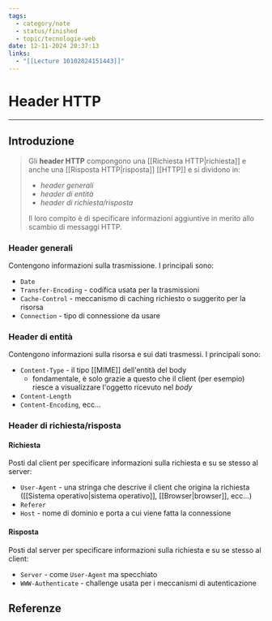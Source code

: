 ```yaml
---
tags:
  - category/note
  - status/finished
  - topic/tecnologie-web
date: 12-11-2024 20:37:13
links:
  - "[[Lecture 10102024151443]]"
---
```

# Header HTTP
---
## Introduzione
> Gli **header HTTP** compongono una [[Richiesta HTTP|richiesta]] e anche una [[Risposta HTTP|risposta]] [[HTTP]] e si dividono in:
> - _header generali_
> - _header di entità_
> - _header di richiesta/risposta_
> 
> Il loro compito è di specificare informazioni aggiuntive in merito allo scambio di messaggi HTTP.

### Header generali
Contengono informazioni sulla trasmissione. I principali sono:
- `Date`
- `Transfer-Encoding` - codifica usata per la trasmissioni
- `Cache-Control` - meccanismo di caching richiesto o suggerito per la risorsa
- `Connection` - tipo di connessione da usare

### Header di entità
Contengono informazioni sulla risorsa e sui dati trasmessi. I principali sono:
- `Content-Type` - il tipo [[MIME]] dell'entità del body
	- fondamentale, è solo grazie a questo che il client (per esempio) riesce a visualizzare l'oggetto ricevuto nel _body_
- `Content-Length`
- `Content-Encoding`, ecc...

### Header di richiesta/risposta
#### Richiesta
Posti dal client per specificare informazioni sulla richiesta e su se stesso al server:
- `User-Agent` - una stringa che descrive il client che origina la richiesta ([[Sistema operativo|sistema operativo]], [[Browser|browser]], ecc...)
- `Referer`
- `Host` - nome di dominio e porta a cui viene fatta la connessione

#### Risposta
Posti dal server per specificare informazioni sulla richiesta e su se stesso al client:
- `Server` - come `User-Agent` ma specchiato
- `WWW-Authenticate` - challenge usata per i meccanismi di autenticazione

## Referenze